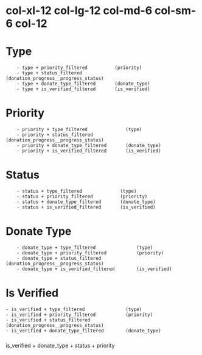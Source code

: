 # col-xl-12 col-lg-12 col-md-6 col-sm-6 col-12
# Type
        - type + priority_filtered          (priority)
        - type + status_filtered            (donation_progress__progress_status)
        - type + donate_type_filtered       (donate_type)
        - type + is_verified_filtered       (is_verified)

# Priority
        - priority + type_filtered              (type)
        - priority + status_filtered            (donation_progress__progress_status)
        - priority + donate_type_filtered       (donate_type)
        - priority + is_verified_filtered       (is_verified)

# Status
        - status + type_filtered              (type)
        - status + priority_filtered          (priority)
        - status + donate_type_filtered       (donate_type)
        - status + is_verified_filtered       (is_verified)

# Donate Type
        - donate_type + type_filtered               (type)
        - donate_type + priority_filtered           (priority)
        - donate_type + status_filtered             (donation_progress__progress_status)
        - donate_type + is_verified_filtered        (is_verified)

# Is Verified
    - is_verified + type_filtered               (type)
    - is_verified + priority_filtered           (priority)
    - is_verified + status_filtered             (donation_progress__progress_status)
    - is_verified + donate_type_filtered        (donate_type)



###
 is_verified + donate_type + status + priority